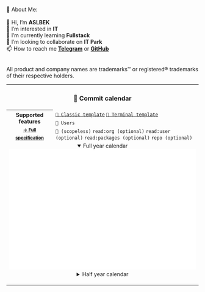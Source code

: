 💫 About Me:
<br>
<br>👋 Hi, I’m <b>ASLBEK</b>
<br>👀 I’m interested in <b>IT</b>
<br>🌱 I’m currently learning <b>Fullstack</b>
<br>💞️ I’m looking to collaborate on <b>IT Park</b>
<br>📫 How to reach me <a href="https://t.me/AslbekAkhmedov"><b>Telegram</b></a> or <a href="https://github.com/Aslbek0730"><b>GitHub</b></a>
<br><br>
<table>
  <tr><th colspan="2"><h3>📅 Commit calendar</h3></th></tr>
All product and company names are trademarks™ or registered® trademarks of their respective holders.</p>
</td></tr>
  <tr>
    <th rowspan="3">Supported features<br><sub><a href="metadata.yml">→ Full specification</a></sub></th>
    <td><a href="/source/templates/classic/README.md"><code>📗 Classic template</code></a> <a href="/source/templates/terminal/README.md"><code>📙 Terminal template</code></a></td>
  </tr>
  <tr>
    <td><code>👤 Users</code></td>
  </tr>
  <tr>
    <td><code>🔑 (scopeless)</code> <code>read:org (optional)</code> <code>read:user (optional)</code> <code>read:packages (optional)</code> <code>repo (optional)</code></td>
  </tr>
  <tr>
    <td colspan="2" align="center">
      <details open><summary>Full year calendar</summary><img src="https://github.com/lowlighter/metrics/blob/examples/metrics.plugin.isocalendar.fullyear.svg" alt=""></img></details>
      <details><summary>Half year calendar</summary><img src="https://github.com/lowlighter/metrics/blob/examples/metrics.plugin.isocalendar.svg" alt=""></img></details>
      <img width="900" height="1" alt="">
    </td>
  </tr>
</table>
<!--/header-->


